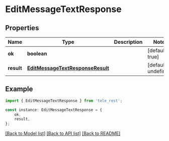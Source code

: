 # EditMessageTextResponse


## Properties

Name | Type | Description | Notes
------------ | ------------- | ------------- | -------------
**ok** | **boolean** |  | [default to true]
**result** | [**EditMessageTextResponseResult**](EditMessageTextResponseResult.md) |  | [default to undefined]

## Example

```typescript
import { EditMessageTextResponse } from 'tele_rest';

const instance: EditMessageTextResponse = {
    ok,
    result,
};
```

[[Back to Model list]](../README.md#documentation-for-models) [[Back to API list]](../README.md#documentation-for-api-endpoints) [[Back to README]](../README.md)

